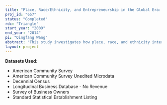 ```yaml
---
title: "Place, Race/Ethnicity, and Entrepreneurship in the Global Era: A Comparative Analysis "
proj_id: "657"
status: "Completed"
rdc: "Triangle"
start_year: "2009"
end_year: "2014"
pi: "Qingfang Wang"
abstract: "This study investigates how place, race, and ethnicity intertwine to produce the spatial division of ethnic enterprises in different types of metropolitan areas in the U.S.—established immigration gateways versus newly emergent immigration destinations. The project uses the Survey of Business Owners (SBO), Business Register, Longitudinal Business Database, and Decennial Long Form data to address the following questions: (1) what are the characteristics of ethnic entrepreneurs and ethnic enterprises and how do they differ by group and by region, and (2) how are ethnic minority owned enterprises socially and spatially embedded in each urban context, and (3) what are the impacts of place on the presence and performance of ethnic enterprises. This project will benefit U.S. Census Bureau programs by an investigation of variation in survey nonresponse in the SBO across ethnic groups (sampling frames), across economic charac­teristics of firms, and across geographic areas. Thus this study will increase the Census Bureau’s understanding of the quality of the SBO data, help improve imputations for nonresponse, and potentially help improve the sampling frame for the SBO. The study will also aid the preparation of estimates and characteristics of the Hispanic and Asian sub-group populations and help minimize problems of missed and inaccurately represented subpopulations in the decennial census. Results from this project will help the Census Bureau to design and appropriately target bilingual forms, provide telephone assistance and telephone self-response options, and will thereby improve the accuracy and reduce the costs of conducting the census."
layout: project
---
```


**Datasets Used:**

  - American Community Survey 
  - American Community Survey Unedited Microdata 
  - Decennial Census 
  - Longitudinal Business Database - No Revenue 
  - Survey of Business Owners 
  - Standard Statistical Establishment Listing 


